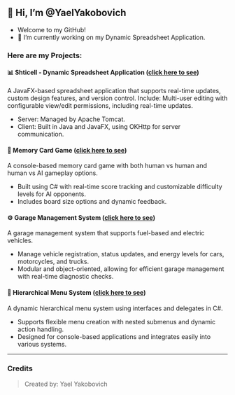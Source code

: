 ## 👋 Hi, I’m @YaelYakobovich
* Welcome to my GitHub!
* 🔭 I’m currently working on my Dynamic Spreadsheet Application.

### Here are my Projects:

#### :bar_chart: **Shticell - Dynamic Spreadsheet Application** ([click here to see](https://github.com/YaelYakobovich007/Shticell-SpreadSheets))
A JavaFX-based spreadsheet application that supports real-time updates, custom design features, and version control. Include: Multi-user editing with configurable view/edit permissions, including real-time updates.
* Server: Managed by Apache Tomcat.
* Client: Built in Java and JavaFX, using OKHttp for server communication.

#### :memo: **Memory Card Game** ([click here to see](https://github.com/YaelYakobovich007/Object-Oriented-Programming-C-Sharp-Academic-Course/tree/master/Memory_Card_Game))
A console-based memory card game with both human vs human and human vs AI gameplay options.
* Built using C# with real-time score tracking and customizable difficulty levels for AI opponents.
* Includes board size options and dynamic feedback.

#### :gear: **Garage Management System** ([click here to see](https://github.com/YaelYakobovich007/Object-Oriented-Programming-C-Sharp-Academic-Course/tree/master/Garage-Management-App))
A garage management system that supports fuel-based and electric vehicles.
* Manage vehicle registration, status updates, and energy levels for cars, motorcycles, and trucks.
* Modular and object-oriented, allowing for efficient garage management with real-time diagnostic checks.

#### :scroll: **Hierarchical Menu System** ([click here to see](https://github.com/YaelYakobovich007/Object-Oriented-Programming-C-Sharp-Academic-Course/tree/master/Interfaces-And-Delegates-Project))
A dynamic hierarchical menu system using interfaces and delegates in C#.
* Supports flexible menu creation with nested submenus and dynamic action handling.
* Designed for console-based applications and integrates easily into various systems.

---

### Credits

> Created by: Yael Yakobovich
